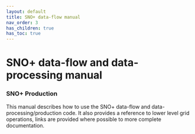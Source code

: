 ```yaml
---
layout: default
title: SNO+ data-flow manual
nav_order: 3
has_children: true
has_toc: true
---
```


# SNO+ data-flow and data-processing manual

### SNO+ Production

This manual describes how to use the SNO+ data-flow and data-processing/production code. It also provides a reference to lower level grid operations, links are provided where possible to more complete documentation.

